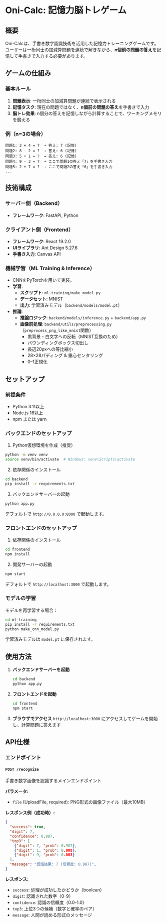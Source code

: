 # Oni-Calc: 記憶力脳トレゲーム

## 概要

Oni-Calcは、手書き数字認識技術を活用した記憶力トレーニングゲームです。ユーザーは一桁同士の加減算問題を連続で解きながら、**n個前の問題の答え**を記憶して手書きで入力する必要があります。

## ゲームの仕組み

### 基本ルール
1. **問題表示**: 一桁同士の加減算問題が連続で表示される
2. **記憶タスク**: 現在の問題ではなく、**n個前の問題の答え**を手書きで入力
3. **脳トレ効果**: n個分の答えを記憶しながら計算することで、ワーキングメモリを鍛える

### 例（n=3の場合）
```
問題1: 3 + 4 = ?  → 答え: 7 (記憶)
問題2: 8 - 2 = ?  → 答え: 6 (記憶)
問題3: 5 + 1 = ?  → 答え: 6 (記憶)
問題4: 9 - 3 = ?  → ここで問題1の答え「7」を手書き入力
問題5: 2 + 7 = ?  → ここで問題2の答え「6」を手書き入力
...
```

## 技術構成

### サーバー側（Backend）
- **フレームワーク**: FastAPI, Python

### クライアント側（Frontend）
- **フレームワーク**: React 19.2.0
- **UIライブラリ**: Ant Design 5.27.6
- **手書き入力**: Canvas API

### 機械学習（ML Training & Inference）
- CNNをPyTorchを用いて実装。
- **学習**:
  - **スクリプト**: `ml-training/make_model.py`
  - **データセット**: MNIST
  - **出力**: 学習済みモデル（`backend/models/model.pt`）
- **推論**:
  - **推論ロジック**: `backend/models/inference.py` + `backend/app.py`
  - **画像前処理**: `backend/utils/preprocessing.py`（`preprocess_png_like_mnist`関数）
    - 黒背景・白文字への反転（MNIST互換のため）
    - バウンディングボックス切出し
    - 長辺20pxへの等比縮小
    - 28×28パディング & 重心センタリング
    - 0–1正規化

## セットアップ

### 前提条件
- Python 3.11以上
- Node.js 16以上
- npm または yarn

### バックエンドのセットアップ

1. Python仮想環境を作成（推奨）
```bash
python -m venv venv
source venv/bin/activate  # Windows: venv\Scripts\activate
```

2. 依存関係のインストール
```bash
cd backend
pip install -r requirements.txt
```

3. バックエンドサーバーの起動
```bash
python app.py
```

   デフォルトで `http://0.0.0.0:8000` で起動します。

### フロントエンドのセットアップ

1. 依存関係のインストール
```bash
cd frontend
npm install
```

2. 開発サーバーの起動
```bash
npm start
```

デフォルトで `http://localhost:3000` で起動します。

### モデルの学習

モデルを再学習する場合：

```bash
cd ml-training
pip install -r requirements.txt
python make_cnn_model.py
```

学習済みモデルは `model.pt` に保存されます。

## 使用方法

1. **バックエンドサーバーを起動**
   ```bash
   cd backend
   python app.py
   ```

2. **フロントエンドを起動**
   ```bash
   cd frontend
   npm start
   ```

3. **ブラウザでアクセス**
   `http://localhost:3000` にアクセスしてゲームを開始し、計算問題に答えます

## API仕様

### エンドポイント

#### `POST /recognize`
手書き数字画像を認識するメインエンドポイント

**パラメータ:**
- `file` (UploadFile, required): PNG形式の画像ファイル（最大10MB）

**レスポンス例（成功時）:**
```json
{
  "success": true,
  "digit": 7,
  "confidence": 0.987,
  "top3": [
    {"digit": 7, "prob": 0.987},
    {"digit": 1, "prob": 0.008},
    {"digit": 9, "prob": 0.003}
  ],
  "message": "認識結果: 7 (信頼度: 0.987)",
}
```

**レスポンス:**
- `success`: 処理が成功したかどうか（boolean）
- `digit`: 認識された数字（0-9）
- `confidence`: 認識の信頼度（0.0-1.0）
- `top3`: 上位3つの候補（数字と確率のペア）
- `message`: 人間が読める形式のメッセージ



